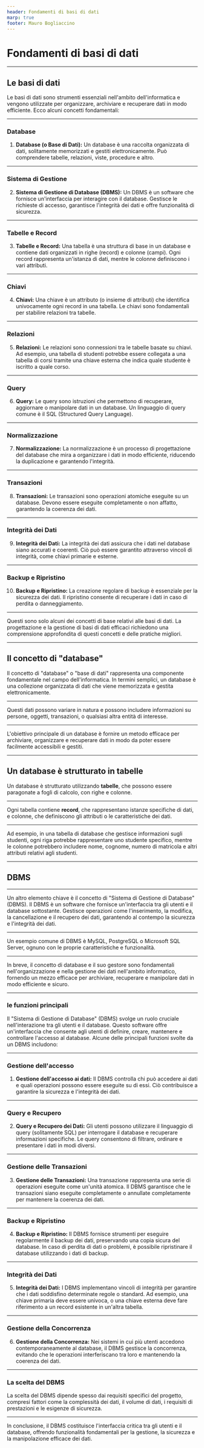 ```yaml
---
header: Fondamenti di basi di dati
marp: true
footer: Mauro Bogliaccino
---
```


# Fondamenti di basi di dati

---

## Le basi di dati

Le basi di dati sono strumenti essenziali nell'ambito dell'informatica e vengono utilizzate per organizzare, archiviare e recuperare dati in modo efficiente. Ecco alcuni concetti fondamentali:

---

### Database 

1. **Database (o Base di Dati):** Un database è una raccolta organizzata di dati, solitamente memorizzati e gestiti elettronicamente. Può comprendere tabelle, relazioni, viste, procedure e altro.

---

### Sistema di Gestione

2. **Sistema di Gestione di Database (DBMS):** Un DBMS è un software che fornisce un'interfaccia per interagire con il database. Gestisce le richieste di accesso, garantisce l'integrità dei dati e offre funzionalità di sicurezza.

---

### Tabelle e Record

3. **Tabelle e Record:** Una tabella è una struttura di base in un database e contiene dati organizzati in righe (record) e colonne (campi). Ogni record rappresenta un'istanza di dati, mentre le colonne definiscono i vari attributi.

---

### Chiavi

4. **Chiavi:** Una chiave è un attributo (o insieme di attributi) che identifica univocamente ogni record in una tabella. Le chiavi sono fondamentali per stabilire relazioni tra tabelle.

---

### Relazioni

5. **Relazioni:** Le relazioni sono connessioni tra le tabelle basate su chiavi. Ad esempio, una tabella di studenti potrebbe essere collegata a una tabella di corsi tramite una chiave esterna che indica quale studente è iscritto a quale corso.

---

### Query

6. **Query:** Le query sono istruzioni che permettono di recuperare, aggiornare o manipolare dati in un database. Un linguaggio di query comune è il SQL (Structured Query Language).

---

### Normalizzazione

7. **Normalizzazione:** La normalizzazione è un processo di progettazione del database che mira a organizzare i dati in modo efficiente, riducendo la duplicazione e garantendo l'integrità.

---

### Transazioni

8. **Transazioni:** Le transazioni sono operazioni atomiche eseguite su un database. Devono essere eseguite completamente o non affatto, garantendo la coerenza dei dati.

---

### Integrità dei Dati

9. **Integrità dei Dati:** La integrità dei dati assicura che i dati nel database siano accurati e coerenti. Ciò può essere garantito attraverso vincoli di integrità, come chiavi primarie e esterne.

---

### Backup e Ripristino

10. **Backup e Ripristino:** La creazione regolare di backup è essenziale per la sicurezza dei dati. Il ripristino consente di recuperare i dati in caso di perdita o danneggiamento.


---

Questi sono solo alcuni dei concetti di base relativi alle basi di dati. La progettazione e la gestione di basi di dati efficaci richiedono una comprensione approfondita di questi concetti e delle pratiche migliori.

---

## Il concetto di "database"

Il concetto di "database" o "base di dati" rappresenta una componente fondamentale nel campo dell'informatica. In termini semplici, un database è una collezione organizzata di dati che viene memorizzata e gestita elettronicamente. 


---

Questi dati possono variare in natura e possono includere informazioni su persone, oggetti, transazioni, o qualsiasi altra entità di interesse. 

---

L'obiettivo principale di un database è fornire un metodo efficace per archiviare, organizzare e recuperare dati in modo da poter essere facilmente accessibili e gestiti.

---

## Un database è strutturato in tabelle

Un database è strutturato utilizzando **tabelle**, che possono essere paragonate a fogli di calcolo, con righe e colonne. 

---

Ogni tabella contiene **record**, che rappresentano istanze specifiche di dati, e colonne, che definiscono gli attributi o le caratteristiche dei dati. 

---

Ad esempio, in una tabella di database che gestisce informazioni sugli studenti, ogni riga potrebbe rappresentare uno studente specifico, mentre le colonne potrebbero includere nome, cognome, numero di matricola e altri attributi relativi agli studenti.

---

## DBMS

---


Un altro elemento chiave è il concetto di "Sistema di Gestione di Database" (DBMS). Il DBMS è un software che fornisce un'interfaccia tra gli utenti e il database sottostante. Gestisce operazioni come l'inserimento, la modifica, la cancellazione e il recupero dei dati, garantendo al contempo la sicurezza e l'integrità dei dati. 

---

Un esempio comune di DBMS è MySQL, PostgreSQL o Microsoft SQL Server, ognuno con le proprie caratteristiche e funzionalità.


---

In breve, il concetto di database e il suo gestore sono fondamentali nell'organizzazione e nella gestione dei dati nell'ambito informatico, fornendo un mezzo efficace per archiviare, recuperare e manipolare dati in modo efficiente e sicuro.

---

### le funzioni principali

Il "Sistema di Gestione di Database" (DBMS) svolge un ruolo cruciale nell'interazione tra gli utenti e il database. Questo software offre un'interfaccia che consente agli utenti di definire, creare, mantenere e controllare l'accesso al database. Alcune delle principali funzioni svolte da un DBMS includono:

---

### Gestione dell'accesso

1. **Gestione dell'accesso ai dati:** Il DBMS controlla chi può accedere ai dati e quali operazioni possono essere eseguite su di essi. Ciò contribuisce a garantire la sicurezza e l'integrità dei dati.

---

### Query e Recupero

2. **Query e Recupero dei Dati:** Gli utenti possono utilizzare il linguaggio di query (solitamente SQL) per interrogare il database e recuperare informazioni specifiche. Le query consentono di filtrare, ordinare e presentare i dati in modi diversi.

---

### Gestione delle Transazioni

3. **Gestione delle Transazioni:** Una transazione rappresenta una serie di operazioni eseguite come un'unità atomica. Il DBMS garantisce che le transazioni siano eseguite completamente o annullate completamente per mantenere la coerenza dei dati.

---

### Backup e Ripristino

4. **Backup e Ripristino:** Il DBMS fornisce strumenti per eseguire regolarmente il backup dei dati, preservando una copia sicura del database. In caso di perdita di dati o problemi, è possibile ripristinare il database utilizzando i dati di backup.

---

### Integrità dei Dati

5. **Integrità dei Dati:** I DBMS implementano vincoli di integrità per garantire che i dati soddisfino determinate regole o standard. Ad esempio, una chiave primaria deve essere univoca, o una chiave esterna deve fare riferimento a un record esistente in un'altra tabella.

---

### Gestione della Concorrenza

6. **Gestione della Concorrenza:** Nei sistemi in cui più utenti accedono contemporaneamente al database, il DBMS gestisce la concorrenza, evitando che le operazioni interferiscano tra loro e mantenendo la coerenza dei dati.

---

### La scelta del DBMS

La scelta del DBMS dipende spesso dai requisiti specifici del progetto, compresi fattori come la complessità dei dati, il volume di dati, i requisiti di prestazioni e le esigenze di sicurezza.


---

In conclusione, il DBMS costituisce l'interfaccia critica tra gli utenti e il database, offrendo funzionalità fondamentali per la gestione, la sicurezza e la manipolazione efficace dei dati.
